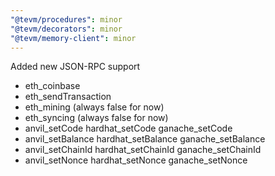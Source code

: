```yaml
---
"@tevm/procedures": minor
"@tevm/decorators": minor
"@tevm/memory-client": minor
---
```


Added new JSON-RPC support

- eth_coinbase
- eth_sendTransaction
- eth_mining (always false for now)
- eth_syncing (always false for now)
- anvil_setCode hardhat_setCode ganache_setCode
- anvil_setBalance hardhat_setBalance ganache_setBalance
- anvil_setChainId hardhat_setChainId ganache_setChainId
- anvil_setNonce hardhat_setNonce ganache_setNonce
